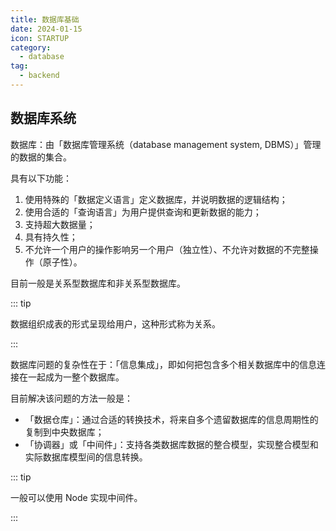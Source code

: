 ```yaml
---
title: 数据库基础
date: 2024-01-15
icon: STARTUP
category:
  - database
tag:
  - backend
---
```


## 数据库系统

数据库：由「数据库管理系统（database management system, DBMS）」管理的数据的集合。

具有以下功能：

1. 使用特殊的「数据定义语言」定义数据库，并说明数据的逻辑结构；
2. 使用合适的「查询语言」为用户提供查询和更新数据的能力；
3. 支持超大数据量；
4. 具有持久性；
5. 不允许一个用户的操作影响另一个用户（独立性）、不允许对数据的不完整操作（原子性）。

目前一般是关系型数据库和非关系型数据库。

::: tip

数据组织成表的形式呈现给用户，这种形式称为关系。

:::

数据库问题的复杂性在于：「信息集成」，即如何把包含多个相关数据库中的信息连接在一起成为一整个数据库。

目前解决该问题的方法一般是：

- 「数据仓库」：通过合适的转换技术，将来自多个遗留数据库的信息周期性的复制到中央数据库；
- 「协调器」或「中间件」：支持各类数据库数据的整合模型，实现整合模型和实际数据库模型间的信息转换。

::: tip

一般可以使用 Node 实现中间件。

:::
